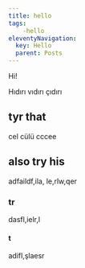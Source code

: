 ```yaml
---
title: hello
tags: 
    -hello
eleventyNavigation:
  key: Hello
  parent: Posts
---
```


Hi!

Hıdırı vıdırı çıdırı
## tyr that
cel cülü cccee
## also try his
adfaildf,ila, le,rlw,qer 
### tr
dasfl,ielr,l 
#### t
adifl,şlaesr